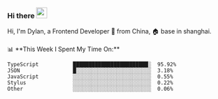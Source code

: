 ### Hi there <img src="https://media.giphy.com/media/hvRJCLFzcasrR4ia7z/giphy.gif" width="25px">

<!-- ![visitors](https://visitor-badge.glitch.me/badge?page_id=dislfyer.dislfyer) --!>

Hi, I'm Dylan, a Frontend Developer 🚀 from China, 🏠 base in shanghai.
<br/>
<br/>

📊 **This Week I Spent My Time On:**


<!--START_SECTION:waka-->

```text
TypeScript           ████████████████████████░  95.92%
JSON                 █░░░░░░░░░░░░░░░░░░░░░░░░  3.18%
JavaScript           ░░░░░░░░░░░░░░░░░░░░░░░░░  0.55%
Stylus               ░░░░░░░░░░░░░░░░░░░░░░░░░  0.22%
Other                ░░░░░░░░░░░░░░░░░░░░░░░░░  0.06%
```

<!--END_SECTION:waka-->

<!--
**About Me:**
 -->
